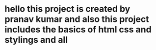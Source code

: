 # hello this project is created by pranav kumar and also this project includes the basics of html css and stylings and all
